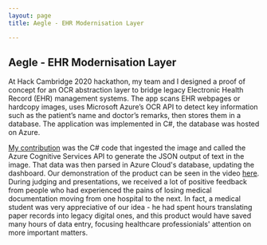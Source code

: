```yaml
---
layout: page
title: Aegle - EHR Modernisation Layer

---
```

## Aegle - EHR Modernisation Layer

At Hack Cambridge 2020 hackathon, my team and I designed a proof of concept for an OCR abstraction layer to bridge legacy Electronic Health Record (EHR) management systems. The app scans EHR webpages or hardcopy images, uses Microsoft Azure’s OCR API to detect key information such as the patient’s name and doctor’s remarks, then stores them in a database. The application was implemented in C#, the database was hosted on Azure. 

[My contribution](https://github.com/jeremysee2/Hackbridgetest1) was the C# code that ingested the image and called the Azure Cognitive Services API to generate the JSON output of text in the image. That data was then parsed in Azure Cloud's database, updating the dashboard. Our demonstration of the product can be seen in the video [here](https://www.youtube.com/watch?v=kjvqHetWXMc). During judging and presentations, we received a lot of positive feedback from people who had experienced the pains of losing medical documentation moving from one hospital to the next. In fact, a medical student was very appreciative of our idea - he had spent hours translating paper records into legacy digital ones, and this product would have saved many hours of data entry, focusing healthcare professionials' attention on more important matters.